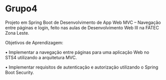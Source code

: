# Grupo4
Projeto em Spring Boot de Desenvolvimento de App Web MVC – Navegação entre páginas e login, feito nas aulas de Desenvolvimento Web III na FATEC Zona Leste.

Objetivos de Aprendizagem:

• Implementar a navegação entre páginas para uma aplicação Web no STS4 utilizando a arquitetura MVC.

• Implementar requisitos de autenticação e autorização utilizando o Spring Boot Security. 
